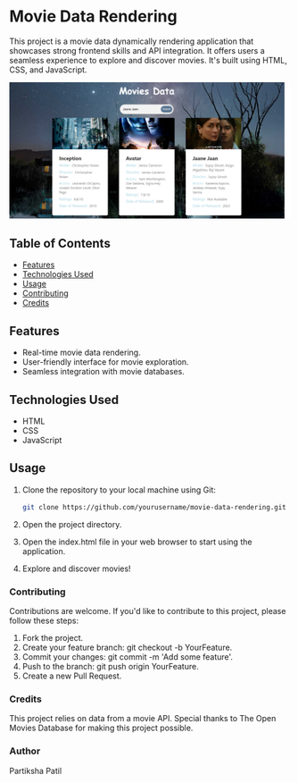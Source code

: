 # Movie Data Rendering

This project is a movie data dynamically rendering application that showcases strong frontend skills and API integration. It offers users a seamless experience to explore and discover movies. It's built using HTML, CSS, and JavaScript.

![Demo](images/output.png)

## Table of Contents

- [Features](#features)
- [Technologies Used](#technologies-used)
- [Usage](#usage)
- [Contributing](#contributing)
- [Credits](#Credits)

## Features

- Real-time movie data rendering.
- User-friendly interface for movie exploration.
- Seamless integration with movie databases.

## Technologies Used

- HTML
- CSS
- JavaScript

## Usage

1. Clone the repository to your local machine using Git:

   ```bash
   git clone https://github.com/yourusername/movie-data-rendering.git
   ```

2. Open the project directory.

3. Open the index.html file in your web browser to start using the application.

4. Explore and discover movies!

### Contributing

Contributions are welcome. If you'd like to contribute to this project, please follow these steps:

1. Fork the project.
2. Create your feature branch: git checkout -b YourFeature.
3. Commit your changes: git commit -m 'Add some feature'.
4. Push to the branch: git push origin YourFeature.
5. Create a new Pull Request.

### Credits

This project relies on data from a movie API. Special thanks to The Open Movies Database for making this project possible.

### Author

Partiksha Patil
